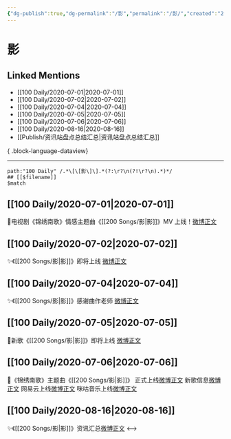 ```yaml
---
{"dg-publish":true,"dg-permalink":"/影","permalink":"/影/","created":"2023-04-06T19:42:23.000+08:00","updated":"2023-04-10T15:39:51.000+08:00"}
---
```


# 影

## Linked Mentions
- [[100 Daily/2020-07-01\|2020-07-01]]
- [[100 Daily/2020-07-02\|2020-07-02]]
- [[100 Daily/2020-07-04\|2020-07-04]]
- [[100 Daily/2020-07-05\|2020-07-05]]
- [[100 Daily/2020-07-06\|2020-07-06]]
- [[100 Daily/2020-08-16\|2020-08-16]]
- [[Publish/资讯站盘点总结汇总\|资讯站盘点总结汇总]]

{ .block-language-dataview}

---

```expander
path:"100 Daily" /.*\[\[影\]\].*(?:\r?\n(?!\r?\n).*)*/
## [[$filename]]
$match
```
## [[100 Daily/2020-07-01\|2020-07-01]]
🌟电视剧《锦绣南歌》情感主题曲《[[200 Songs/影\|影]]》MV 上线！[微博正文](https://weibo.com/6466290670/J9anAg2jB)
## [[100 Daily/2020-07-02\|2020-07-02]]
✨《[[200 Songs/影\|影]]》即将上线 [微博正文](https://m.weibo.cn/6466290670/4522257412733047)
## [[100 Daily/2020-07-04\|2020-07-04]]
✨《[[200 Songs/影\|影]]》感谢曲作老师 [微博正文](https://m.weibo.cn/6466290670/4523028337375698)
## [[100 Daily/2020-07-05\|2020-07-05]]
🎼新歌《[[200 Songs/影\|影]]》即将上线 [微博正文](https://m.weibo.cn/6466290670/4523325118565554)
## [[100 Daily/2020-07-06\|2020-07-06]]
🎼《锦绣南歌》主题曲《[[200 Songs/影\|影]]》
正式上线[微博正文](https://m.weibo.cn/6466290670/4523483688313531)
新歌信息[微博正文](https://m.weibo.cn/6466290670/4523480610350041)
网易云上线[微博正文](https://m.weibo.cn/6466290670/4523481787837695)
咪咕音乐上线[微博正文](https://m.weibo.cn/1867028705/4523478604777378)
## [[100 Daily/2020-08-16\|2020-08-16]]
✨《[[200 Songs/影\|影]]》资讯汇总[微博正文](https://m.weibo.cn/6466290670/4538541105221709)
<-->